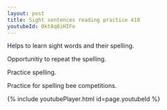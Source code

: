 ```yaml
---
layout: post
title: Sight sentences reading practice 418
youtubeId: 0kt8q8iHIFo
---
```

 
 
Helps to learn sight words and their spelling.

Opportunitiy to repeat the spelling. 

Practice spelling. 
 
Practice for spelling bee competitions. 
 
{% include youtubePlayer.html id=page.youtubeId %}
 
 
